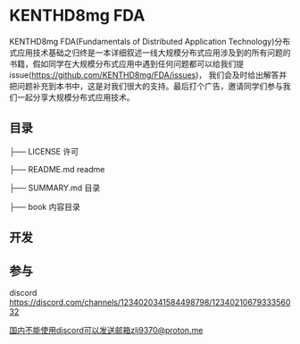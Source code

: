# KENTHD8mg FDA
KENTHD8mg FDA(Fundamentals of Distributed Application Technology)分布式应用技术基础之归终是一本详细叙述一线大规模分布式应用涉及到的所有问题的书籍，假如同学在大规模分布式应用中遇到任何问题都可以给我们提issue(https://github.com/KENTHD8mg/FDA/issues)， 我们会及时给出解答并把问题补充到本书中，这是对我们很大的支持。最后打个广告，邀请同学们参与我们一起分享大规模分布式应用技术。
## 目录
├── LICENSE 许可

├── README.md readme

├── SUMMARY.md 目录

├── book 内容目录
## 开发
## 参与
discord https://discord.com/channels/1234020341584498798/1234021067933356032

国内不能使用discord可以发送邮箱zlj9370@proton.me
